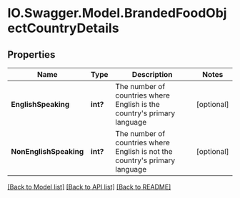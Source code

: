 # IO.Swagger.Model.BrandedFoodObjectCountryDetails
## Properties

Name | Type | Description | Notes
------------ | ------------- | ------------- | -------------
**EnglishSpeaking** | **int?** | The number of countries where English is the country&#x27;s primary language | [optional] 
**NonEnglishSpeaking** | **int?** | The number of countries where English is not the country&#x27;s primary language | [optional] 

[[Back to Model list]](../README.md#documentation-for-models) [[Back to API list]](../README.md#documentation-for-api-endpoints) [[Back to README]](../README.md)

